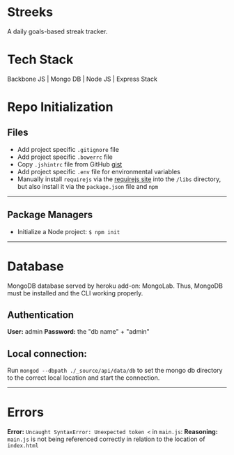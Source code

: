 # Streeks
A daily goals-based streak tracker.

# Tech Stack
Backbone JS | Mongo DB | Node JS | Express Stack

# Repo Initialization

## Files
- Add project specific `.gitignore` file
- Add project specific `.bowerrc` file
- Copy `.jshintrc` file from GitHub [gist](https://gist.github.com/psullivan6/e7d9f6611bd163e52951)
- Add project specific `.env` file for environmental variables
- Manually install `requirejs` via the [requirejs site](http://requirejs.org/docs/download.html#latest) into the `/libs` directory, but also install it via the `package.json` file and `npm`

---

## Package Managers
- Initialize a Node project: `$ npm init`

---

# Database

MongoDB database served by heroku add-on: MongoLab. Thus, MongoDB must be installed and the CLI working properly.

## Authentication

**User:** admin
**Password:** the "db name" + "admin"

## Local connection:

Run `mongod --dbpath ./_source/api/data/db` to set the mongo db directory to the correct local location and start the connection.

---

# Errors

**Error:** `Uncaught SyntaxError: Unexpected token <` in `main.js`:
**Reasoning:** `main.js` is not being referenced correctly in relation to the location of `index.html`